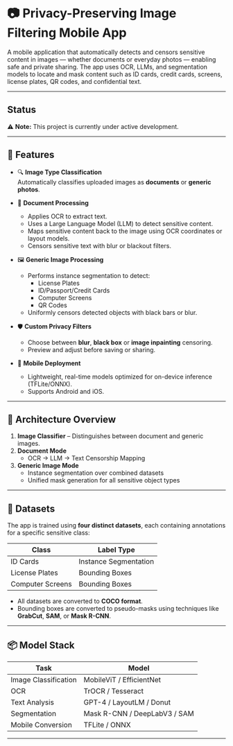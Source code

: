 # 📷 Privacy-Preserving Image Filtering Mobile App

A mobile application that automatically detects and censors sensitive content in images — whether documents or everyday photos — enabling safe and private sharing. The app uses OCR, LLMs, and segmentation models to locate and mask content such as ID cards, credit cards, screens, license plates, QR codes, and confidential text.

---

## Status

⚠️ **Note:** This project is currently under active development.

---

## 🚀 Features

- 🔍 **Image Type Classification**  
  Automatically classifies uploaded images as **documents** or **generic photos**.

- 🧾 **Document Processing**

  - Applies OCR to extract text.
  - Uses a Large Language Model (LLM) to detect sensitive content.
  - Maps sensitive content back to the image using OCR coordinates or layout models.
  - Censors sensitive text with blur or blackout filters.

- 🖼️ **Generic Image Processing**

  - Performs instance segmentation to detect:
    - License Plates
    - ID/Passport/Credit Cards
    - Computer Screens
    - QR Codes
  - Uniformly censors detected objects with black bars or blur.

- 🛡️ **Custom Privacy Filters**

  - Choose between **blur**, **black box** or **image inpainting** censoring.
  - Preview and adjust before saving or sharing.

- 📱 **Mobile Deployment**
  - Lightweight, real-time models optimized for on-device inference (TFLite/ONNX).
  - Supports Android and iOS.

---

## 🧠 Architecture Overview

1. **Image Classifier** – Distinguishes between document and generic images.
2. **Document Mode**
   - OCR → LLM → Text Censorship Mapping
3. **Generic Image Mode**
   - Instance segmentation over combined datasets
   - Unified mask generation for all sensitive object types

---

## 🧪 Datasets

The app is trained using **four distinct datasets**, each containing annotations for a specific sensitive class:

| Class            | Label Type            |
| ---------------- | --------------------- |
| ID Cards         | Instance Segmentation |
| License Plates   | Bounding Boxes        |
| Computer Screens | Bounding Boxes        |

- All datasets are converted to **COCO format**.
- Bounding boxes are converted to pseudo-masks using techniques like **GrabCut**, **SAM**, or **Mask R-CNN**.

---

## 📦 Model Stack

| Task                 | Model                        |
| -------------------- | ---------------------------- |
| Image Classification | MobileViT / EfficientNet     |
| OCR                  | TrOCR / Tesseract            |
| Text Analysis        | GPT-4 / LayoutLM / Donut     |
| Segmentation         | Mask R-CNN / DeepLabV3 / SAM |
| Mobile Conversion    | TFLite / ONNX                |

---
